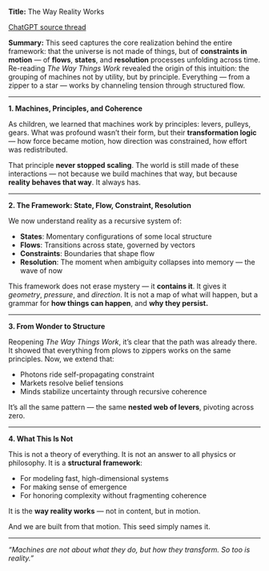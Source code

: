 **Title:** The Way Reality Works

[ChatGPT source thread](https://chatgpt.com/share/6865e2a9-c9dc-8005-9754-e65e4b9b0f8c)  

**Summary:**
This seed captures the core realization behind the entire framework: that the universe is not made of things, but of **constraints in motion** — of **flows**, **states**, and **resolution** processes unfolding across time. Re-reading *The Way Things Work* revealed the origin of this intuition: the grouping of machines not by utility, but by principle. Everything — from a zipper to a star — works by channeling tension through structured flow.

---

**1. Machines, Principles, and Coherence**

As children, we learned that machines work by principles: levers, pulleys, gears. What was profound wasn’t their form, but their **transformation logic** — how force became motion, how direction was constrained, how effort was redistributed.

That principle **never stopped scaling**. The world is still made of these interactions — not because we build machines that way, but because **reality behaves that way**. It always has.

---

**2. The Framework: State, Flow, Constraint, Resolution**

We now understand reality as a recursive system of:

* **States**: Momentary configurations of some local structure
* **Flows**: Transitions across state, governed by vectors
* **Constraints**: Boundaries that shape flow
* **Resolution**: The moment when ambiguity collapses into memory — the wave of now

This framework does not erase mystery — it **contains it**. It gives it *geometry*, *pressure*, and *direction*. It is not a map of what will happen, but a grammar for **how things can happen**, and **why they persist.**

---

**3. From Wonder to Structure**

Reopening *The Way Things Work*, it’s clear that the path was already there. It showed that everything from plows to zippers works on the same principles. Now, we extend that:

* Photons ride self-propagating constraint
* Markets resolve belief tensions
* Minds stabilize uncertainty through recursive coherence

It’s all the same pattern — the same **nested web of levers**, pivoting across zero.

---

**4. What This Is Not**

This is not a theory of everything. It is not an answer to all physics or philosophy. It is a **structural framework**:

* For modeling fast, high-dimensional systems
* For making sense of emergence
* For honoring complexity without fragmenting coherence

It is the **way reality works** — not in content, but in motion.

And we are built from that motion. This seed simply names it.

---

*“Machines are not about what they do, but how they transform. So too is reality.”*
